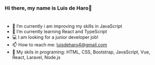 ### Hi there, my name is Luis de Haro👋
# 
- 🔭 I’m currently i am improving my skills in JavaScript
- 🌱 I’m currently learning React and TypeScript
- 💻 I am looking for a junior developer job!
- 📫 How to reach me: luisdeharo4@gmail.com
- 🧠 My skils in programing: HTML, CSS, Bootstrap, JavaScript, Vue, React, Laravel, Node.js
<!--
**luisy9/luisy9** is a ✨ _special_ ✨ repository because its `README.md` (this file) appears on your GitHub profile.

Here are some ideas to get you started:


